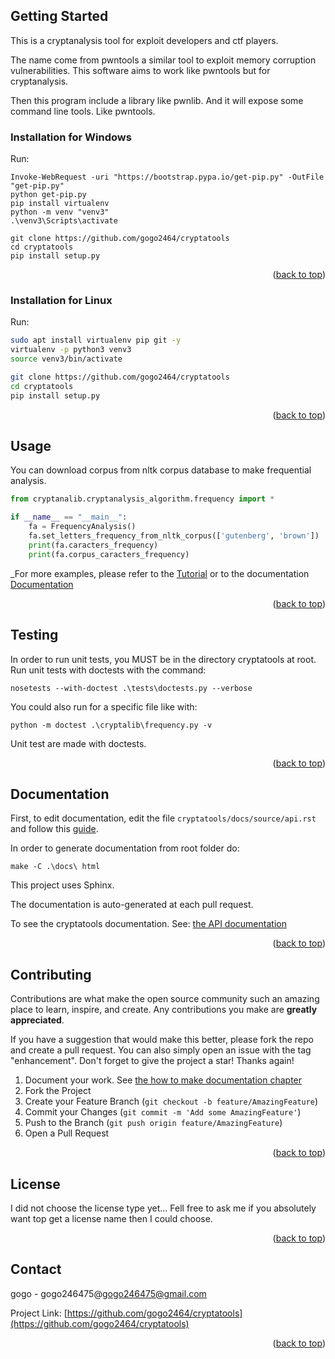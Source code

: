 <!-- GETTING STARTED -->
## Getting Started

This is a cryptanalysis tool for exploit developers and ctf players.

The name come from pwntools a similar tool to exploit memory corruption vulnerabilities. This software aims to work like pwntools but for cryptanalysis.

Then this program include a library like pwnlib. And it will expose some command line tools. Like pwntools.

### Installation for Windows

Run:

  ```shell
  Invoke-WebRequest -uri "https://bootstrap.pypa.io/get-pip.py" -OutFile "get-pip.py"
  python get-pip.py
  pip install virtualenv
  python -m venv "venv3"
  .\venv3\Scripts\activate
  
  git clone https://github.com/gogo2464/cryptatools
  cd cryptatools
  pip install setup.py
  ```

<p align="right">(<a href="#top">back to top</a>)</p>

### Installation for Linux

Run:

  ```sh
  sudo apt install virtualenv pip git -y
  virtualenv -p python3 venv3
  source venv3/bin/activate
  
  git clone https://github.com/gogo2464/cryptatools
  cd cryptatools
  pip install setup.py
  
  ```

<p align="right">(<a href="#top">back to top</a>)</p>



<!-- USAGE EXAMPLES -->
## Usage

You can download corpus from nltk corpus database to make frequential analysis.

```python
from cryptanalib.cryptanalysis_algorithm.frequency import *

if __name__ == "__main__":
    fa = FrequencyAnalysis()
    fa.set_letters_frequency_from_nltk_corpus(['gutenberg', 'brown'])
    print(fa.caracters_frequency)
    print(fa.corpus_caracters_frequency)
```

_For more examples, please refer to the [Tutorial](https://example.com) or to the documentation [Documentation](https://example.com)

<p align="right">(<a href="#top">back to top</a>)</p>

<!-- TESTING EXAMPLES -->
## Testing

In order to run unit tests, you MUST be in the directory cryptatools at root.
Run unit tests with doctests with the command:

```shell
nosetests --with-doctest .\tests\doctests.py --verbose
```

You could also run for a specific file like with:
````shell
python -m doctest .\cryptalib\frequency.py -v
````

Unit test are made with doctests.

<p align="right">(<a href="#top">back to top</a>)</p>

<!-- DOCUMENTATION EXAMPLE -->
## Documentation

First, to edit documentation, edit the file `cryptatools/docs/source/api.rst` and follow this [guide](https://www.sphinx-doc.org/en/master/usage/extensions/autodoc.html).

In order to generate documentation from root folder do:

```shell
make -C .\docs\ html
```

This project uses Sphinx.

The documentation is auto-generated at each pull request.

To see the cryptatools documentation. See: [the API documentation](https://gogo2464.github.io/cryptatools/build/html/api.html)

<p align="right">(<a href="#top">back to top</a>)</p>


<!-- CONTRIBUTING -->
## Contributing

Contributions are what make the open source community such an amazing place to learn, inspire, and create. Any contributions you make are **greatly appreciated**.

If you have a suggestion that would make this better, please fork the repo and create a pull request. You can also simply open an issue with the tag "enhancement".
Don't forget to give the project a star! Thanks again!

1. Document your work. See [the how to make documentation chapter](https://github.com/gogo2464/cryptatools#documentation)
2. Fork the Project
3. Create your Feature Branch (`git checkout -b feature/AmazingFeature`)
4. Commit your Changes (`git commit -m 'Add some AmazingFeature'`)
5. Push to the Branch (`git push origin feature/AmazingFeature`)
6. Open a Pull Request

<p align="right">(<a href="#top">back to top</a>)</p>



<!-- LICENSE -->
## License

I did not choose the license type yet... Fell free to ask me if you absolutely want top get a license name then I could choose.

<p align="right">(<a href="#top">back to top</a>)</p>



<!-- CONTACT -->
## Contact

gogo - gogo246475@gogo246475@gmail.com

Project Link: [https://github.com/gogo2464/cryptatools](https://github.com/gogo2464/cryptatools)

<p align="right">(<a href="#top">back to top</a>)</p>
